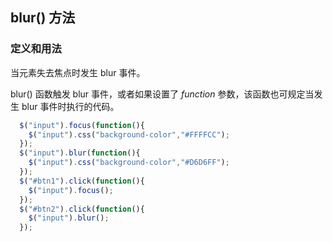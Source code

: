 ## blur() 方法

### 定义和用法

当元素失去焦点时发生 blur 事件。

blur() 函数触发 blur 事件，或者如果设置了 *function* 参数，该函数也可规定当发生 blur 事件时执行的代码。

```js
  $("input").focus(function(){
    $("input").css("background-color","#FFFFCC");
  });
  $("input").blur(function(){
    $("input").css("background-color","#D6D6FF");
  });
  $("#btn1").click(function(){
    $("input").focus();
  });  
  $("#btn2").click(function(){
    $("input").blur();
  }); 
```

